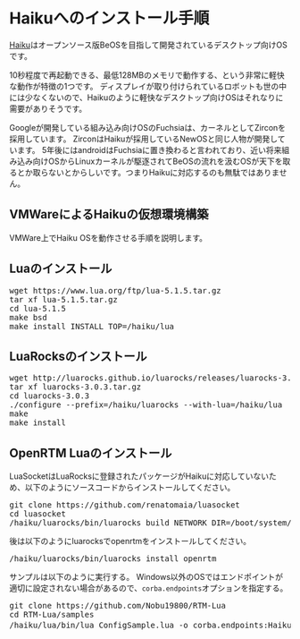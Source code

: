 # Haikuへのインストール手順

[Haiku](https://www.haiku-os.org/)はオープンソース版BeOSを目指して開発されているデスクトップ向けOSです。

10秒程度で再起動できる、最低128MBのメモリで動作する、という非常に軽快な動作が特徴の1つです。
ディスプレイが取り付けられているロボットも世の中には少なくないので、Haikuのように軽快なデスクトップ向けOSはそれなりに需要がありそうです。

Googleが開発している組み込み向けOSのFuchsiaは、カーネルとしてZirconを採用しています。
ZirconはHaikuが採用しているNewOSと同じ人物が開発しています。
5年後にはandroidはFuchsiaに置き換わると言われており、近い将来組み込み向けOSからLinuxカーネルが駆逐されてBeOSの流れを汲むOSが天下を取るとか取らないとからしいです。つまりHaikuに対応するのも無駄ではありません。

## VMWareによるHaikuの仮想環境構築

VMWare上でHaiku OSを動作させる手順を説明します。

## Luaのインストール

<pre>
wget https://www.lua.org/ftp/lua-5.1.5.tar.gz
tar xf lua-5.1.5.tar.gz
cd lua-5.1.5
make bsd
make install INSTALL_TOP=/haiku/lua
</pre>

## LuaRocksのインストール

<pre>
wget http://luarocks.github.io/luarocks/releases/luarocks-3.0.3.tar.gz
tar xf luarocks-3.0.3.tar.gz
cd luarocks-3.0.3
./configure --prefix=/haiku/luarocks --with-lua=/haiku/lua
make 
make install
</pre>

## OpenRTM Luaのインストール

LuaSocketはLuaRocksに登録されたパッケージがHaikuに対応していないため、以下のようにソースコードからインストールしてください。

<pre>
git clone https://github.com/renatomaia/luasocket
cd luasocket
/haiku/luarocks/bin/luarocks build NETWORK_DIR=/boot/system/
</pre>

後は以下のようにluarocksでopenrtmをインストールしてください。

<pre>
/haiku/luarocks/bin/luarocks install openrtm
</pre>



サンプルは以下のように実行する。
Windows以外のOSではエンドポイントが適切に設定されない場合があるので、`corba.endpoints`オプションを指定する。

<pre>
git clone https://github.com/Nobu19800/RTM-Lua
cd RTM-Lua/samples
/haiku/lua/bin/lua ConfigSample.lua -o corba.endpoints:HaikuのIPアドレス -o corba.nameservers:Windows等のIPアドレス
</pre>
